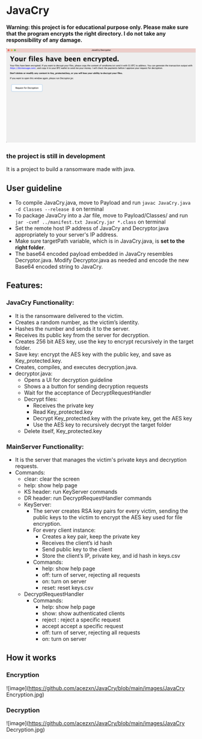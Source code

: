 # JavaCry
**Warning: this project is for educational purpose only. Please make sure that the program encrypts the right directory. I do not take any responsibility of any damage.**

![image](https://github.com/acezxn/JavaCry/blob/main/images/YourFilesHaveBeenEncrypted.png)

### the project is still in development

It is a project to build a ransomware made with java.


## User guideline
* To compile JavaCry.java, move to Payload and run `javac JavaCry.java -d Classes --release 8` on terminal
* To package JavaCry into a Jar file, move to Payload/Classes/ and run `jar -cvmf ../manifest.txt JavaCry.jar *.class` on terminal
* Set the remote host IP address of JavaCry and Decryptor.java appropriately to your server's IP address.
* Make sure targetPath variable, which is in JavaCry.java, is **set to the right folder**.
* The base64 encoded payload embedded in JavaCry resembles Decryptor.java. Modify Decryptor.java as needed and encode the new Base64 encoded string to JavaCry.

## Features:

### JavaCry Functionality:
* It is the ransomware delivered to the victim.
* Creates a random number, as the victim’s identity.
* Hashes the number and sends it to the server.
* Receives its public key from the server for decryption.
* Creates 256 bit AES key, use the key to encrypt recursively in the target folder.
* Save key: encrypt the AES key with the public key, and save as Key_protected.key.
* Creates, compiles, and executes decryption.java.
* decryptor.java:
    * Opens a UI for decryption guideline
    * Shows a a button for sending decryption requests
    * Wait for the acceptance of DecryptRequestHandler
    * Decrypt files:
	    * Receives the private key
	    * Read Key_protected.key
	    * Decrypt Key_protected.key with the private key, get the AES key
	    * Use the AES key to recursively decrypt the target folder
    * Delete itself, Key_protected.key
 
### MainServer Functionality:
* It is the server that manages the victim's private keys and decryption requests.
* Commands:
    * clear: clear the screen
    * help: show help page
    * KS header: run KeyServer commands
    * DR header: run DecryptRequestHandler commands
    * KeyServer:
        * The server creates RSA key pairs for every victim, sending the public keys to the victim to encrypt the AES key used for file encryption.
        * For every client instance:
            * Creates a key pair, keep the private key
            * Receives the client’s id hash
            * Send public key to the client
            * Store the client’s IP, private key, and id hash in keys.csv
        * Commands:
            * help: show help page
            * off: turn of server, rejecting all requests
            * on: turn on server
            * reset: reset keys.csv
    * DecryptRequestHandler
		* Commands:
			* help: show help page
			* show: show authenticated clients
			* reject <idx>: reject a specific request
			* accept <idx> accept a specific request
			* off: turn of server, rejecting all requests
			* on: turn on server

## How it works
### Encryption
![image](https://github.com/acezxn/JavaCry/blob/main/images/JavaCry Encryption.jpg)
### Decryption
![image](https://github.com/acezxn/JavaCry/blob/main/images/JavaCry Decryption.jpg)